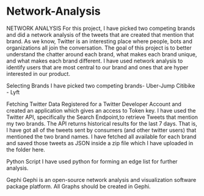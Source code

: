 # Network-Analysis
NETWORK ANALYSIS
For this project, I have picked two competing brands and did a network analysis of the tweets that are created that
mention that brand. As we know, Twitter is an interesting place where people, bots and organizations all join the conversation.
The goal of this project is to better understand the chatter around each brand, what makes each brand unique, and what makes 
each brand different. I have used network analysis to identify users that are most central to our brand and ones that are 
hyper interested in our product.

Selecting Brands
I have picked two competing brands- Uber-Jump Citibike - Lyft

Fetching Twitter Data
Registered for a Twitter Developer Account and created an application which gives an access to Token key. I have used
the Twitter API, specifically the Search Endpoint,to retrieve Tweets that mention my two brands. The API returns historical 
results for the last 7 days. That is, I have got all of the tweets sent by consumers (and other twitter users) that mentioned 
the two brand names. I have fetched all available for each brand and saved those tweets as JSON inside a zip file which I 
have uploaded in the folder here.

Python Script
I have used python for forming an edge list for further analysis.

Gephi
Gephi is an open-source network analysis and visualization software package platform. All Graphs should be created in Gephi.
